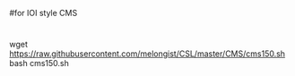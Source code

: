 #for IOI style CMS


#
wget https://raw.githubusercontent.com/melongist/CSL/master/CMS/cms150.sh   
bash cms150.sh



